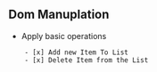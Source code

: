 ## Dom Manuplation

- Apply basic operations

```
    - [x] Add new Item To List
    - [x] Delete Item from the List
```
